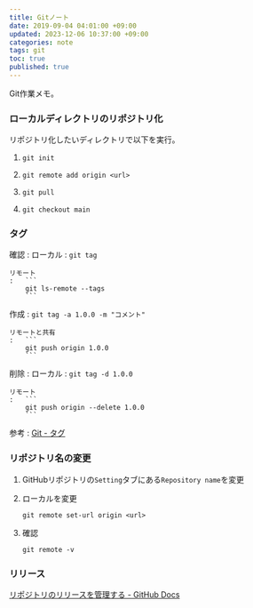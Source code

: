 ```yaml
---
title: Gitノート
date: 2019-09-04 04:01:00 +09:00
updated: 2023-12-06 10:37:00 +09:00
categories: note
tags: git
toc: true
published: true
---
```

Git作業メモ。

### ローカルディレクトリのリポジトリ化

リポジトリ化したいディレクトリで以下を実行。

01. ```
    git init
    ```

02. ```
    git remote add origin <url>
    ```

03. ```
    git pull
    ```

04. ```
    git checkout main
    ```

### タグ

確認
:   ローカル
    :   ```
        git tag
        ```

    リモート
    :   ```
        git ls-remote --tags
        ```

作成
:   ```
    git tag -a 1.0.0 -m "コメント"
    ```

    リモートと共有
    :   ```
        git push origin 1.0.0
        ```

削除
:   ローカル
    :   ```
        git tag -d 1.0.0
        ```

    リモート
    :   ```
        git push origin --delete 1.0.0
        ```

参考
: [Git - タグ](https://git-scm.com/book/ja/v2/Git-%E3%81%AE%E5%9F%BA%E6%9C%AC-%E3%82%BF%E3%82%B0)

### リポジトリ名の変更

01. GitHubリポジトリの`Setting`タブにある`Repository name`を変更

02. ローカルを変更

    ```
    git remote set-url origin <url>
    ```

03. 確認

    ```
    git remote -v
    ```

### リリース

[リポジトリのリリースを管理する - GitHub Docs](https://docs.github.com/ja/repositories/releasing-projects-on-github/managing-releases-in-a-repository)
